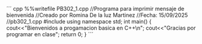 ´´´ cpp
%%writefile PB302_1.cpp
//Programa para imprimir mensaje de bienvenida
//Creado por Romina De la luz Martinez
//Fecha: 15/09/2025
//pb302_1.cpp
#include <iostream>
using namespace std;
int main()
{
  cout<<"Bienvenidos a progamacion basica en C++\n";
  cout<<"Gracias por programar en clase";
  return 0;
}
´´´
